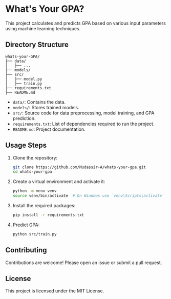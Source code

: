 # What's Your GPA?

This project calculates and predicts GPA based on various input parameters using machine learning techniques.

## Directory Structure

```
whats-your-GPA/
├── data/
│   ├── ...
├── models/
├── src/
│   ├── model.py
│   ├── train.py
├── requirements.txt
├── README.md
```

- `data/`: Contains the data.
- `models/`: Stores trained models.
- `src/`: Source code for data preprocessing, model training, and GPA prediction.
- `requirements.txt`: List of dependencies required to run the project.
- `README.md`: Project documentation.

## Usage Steps

1. Clone the repository:
	```bash
	git clone https://github.com/Mudassir-A/whats-your-gpa.git
	cd whats-your-gpa
	```

2. Create a virtual environment and activate it:
	```bash
	python -m venv venv
	source venv/bin/activate  # On Windows use `venv\Scripts\activate`
	```

3. Install the required packages:
	```bash
	pip install -r requirements.txt
	```

4. Predict GPA:
	```bash
	python src/train.py
	```

## Contributing

Contributions are welcome! Please open an issue or submit a pull request.

## License

This project is licensed under the MIT License.